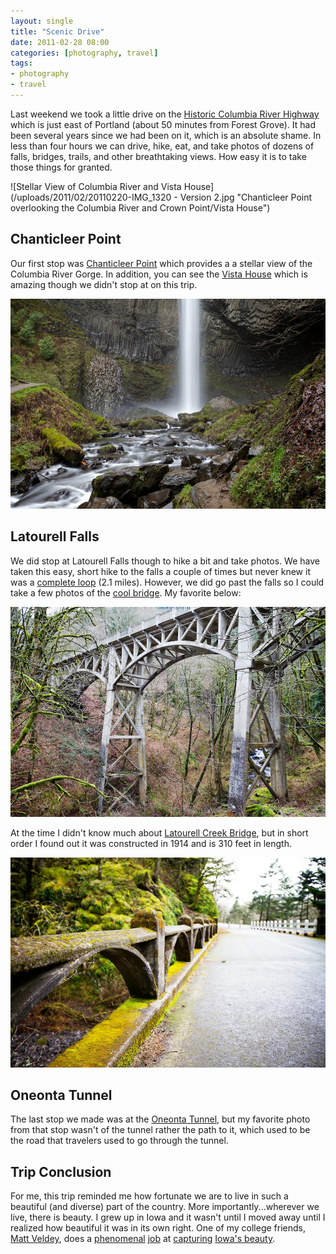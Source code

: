 ```yaml
---
layout: single
title: "Scenic Drive"
date: 2011-02-28 08:00
categories: [photography, travel]
tags:
- photography
- travel
---
```


Last weekend we took a little drive on the [Historic Columbia River Highway](http://www.columbiariverhighway.com/) which is just east of Portland (about 50 minutes from Forest Grove). It had been several years since we had been on it, which is an absolute shame. In less than four hours we can drive, hike, eat, and take photos of dozens of falls, bridges, trails, and other breathtaking views. How easy it is to take those things for granted.

![Stellar View of Columbia River and Vista House](/uploads/2011/02/20110220-IMG_1320 - Version 2.jpg "Chanticleer Point overlooking the Columbia River and Crown Point/Vista House")

## Chanticleer Point

Our first stop was [Chanticleer Point][chanticleer] which provides a a stellar view of the Columbia River Gorge. In addition, you can see the [Vista House][] which is amazing though we didn't stop at on this trip.

![Latourell Falls](/uploads/2011/02/20110220-IMG_1362.jpg "Latourell Falls")

## Latourell Falls

We did stop at Latourell Falls though to hike a bit and take photos. We have taken this easy, short hike to the falls a couple of times but never knew it was a [complete loop][latourell] (2.1 miles). However, we did go past the falls so I could take a few photos of the [cool bridge][bridge]. My favorite below:

![Latourell Creek Bridge](/uploads/2011/02/20110220-IMG_1375.jpg "Latourell Creek Bridge")

At the time I didn't know much about [Latourell Creek Bridge][bridge], but in short order I found out it was constructed in 1914 and is 310 feet in length.

![Path to Oneonta Tunnel](/uploads/2011/02/20110220-IMG_1415.jpg "Path to Oneonta Tunnel")

## Oneonta Tunnel

The last stop we made was at the [Oneonta Tunnel][tunnel], but my favorite photo from that stop wasn't of the tunnel rather the path to it, which used to be the road that travelers used to go through the tunnel.

## Trip Conclusion

For me, this trip reminded me how fortunate we are to live in such a beautiful (and diverse) part of the country. More importantly...wherever we live, there is beauty. I grew up in Iowa and it wasn't until I moved away until I realized how beautiful it was in its own right. One of my college friends, [Matt Veldey][twitch], does a [phenomenal][twitch2] [job][twitch3] at [capturing][twitch4] [Iowa's beauty][twitch5].

[chanticleer]: http://en.wikipedia.org/wiki/Crown_Point_(Oregon) "Chanticleer Point"
[Vista House]: http://vistahouse.com/ "Vista House"
[latourell]: http://www.columbiariverhighway.com/hiking/latourell_falls.htm "Latourell Falls Trail"
[bridge]: http://www.columbiariverhighway.com/history/HABS_HAER/latourell_creek_bridge.htm "Latourell Creek Bridge"
[tunnel]: http://www.columbiariverhighway.com/history/HABS_HAER/oneonta_tunnel.htm "Oneonta Tunnel"
[twitch]: http://mveldey.posterous.com/ "Matt Veldey - brilliant photographer currently living in Iowa"
[twitch2]: http://mveldey.posterous.com/darkness-at-grays-lake "Matt Veldey - Gray's Lake"
[twitch3]: http://mveldey.posterous.com/38588920 "Matt Veldey - cyclone power"
[twitch4]: http://mveldey.posterous.com/sunset "Matt Veldey - Sunset"
[twitch5]: http://mveldey.posterous.com/another-stormy-night "Iowa Stormy Night"